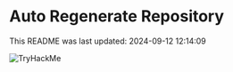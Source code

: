 # Auto Regenerate Repository

This README was last updated: 2024-09-12 12:14:09

 ![TryHackMe](https://tryhackme.com/badge/533634)